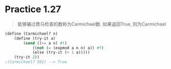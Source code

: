 # Practice 1.27
> 能够骗过费马检查的数称为Carmichael数. 如果返回True, 则为Carmichael

```lisp
(define (Carmichael? n)
    (define (try-it a)
        (cond ((>= a n) #t)
            ((not (= (expmod a n n) a)) #f)
            (else (try-it (+ 1 a)))))
    (try-it 2))
;(Carmichael? 561) --> True
```